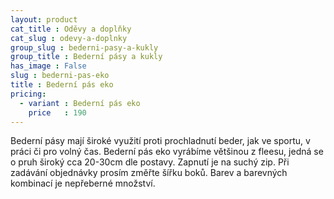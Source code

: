```yaml
---
layout: product
cat_title : Oděvy a doplňky
cat_slug : odevy-a-doplnky
group_slug : bederni-pasy-a-kukly
group_title : Bederní pásy a kukly
has_image : False
slug : bederni-pas-eko
title : Bederní pás eko
pricing:
  - variant : Bederní pás eko
    price   : 190
---
```


Bederní pásy mají široké využití proti prochladnutí beder, jak ve sportu, v práci či pro volný čas. Bederní pás eko vyrábíme většinou z fleesu, jedná se o pruh široký cca 20-30cm dle postavy. Zapnutí je na suchý zip. Při zadávání objednávky prosím změřte šířku boků. Barev a barevných kombinací je nepřeberné množství.

